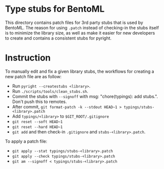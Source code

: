 # Type stubs for BentoML

This directory contains patch files for 3rd party stubs that is used by BentoML.
The reason for using `.patch` instead of checking-in the stubs itself is to
minimize the library size, as well as make it easier for new developers to
create and contains a consistent stubs for pyright.

# Instruction

To manually edit and fix a given library stubs, the workflows for creating a new
patch file are as follow:
- Run `pyright --createstubs <library>`.
- Run `./scripts/tools/clean_stubs.sh`.
- Commit the stubs with `--signoff` with msg: "chore(typings): add <library> stubs.". Don't push this to remotes.
- After commit, `git format-patch -k --stdout HEAD~1 > typings/stubs-<library>.patch`
- Add `typings/<library>` to `$GIT_ROOT/.gitignore`
- `git reset --soft HEAD~1`
- `git reset --hard HEAD~1`
- `git add` and then check-in `.gitignore` and `stubs-<library>.patch`.

To apply a patch file:
- `git apply --stat typings/stubs-<library>.patch`
- `git apply --check typings/stubs-<library>.patch`
- `git am --signoff < typings/stubs-<library>.patch`
